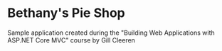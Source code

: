 # Bethany's Pie Shop
Sample application created during the "Building Web Applications with ASP.NET Core MVC" course by Gill Cleeren

